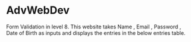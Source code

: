 # AdvWebDev
Form Validation in level 8.  This website takes Name , Email , Password , Date of Birth as inputs and displays the entries in the below entries table.
